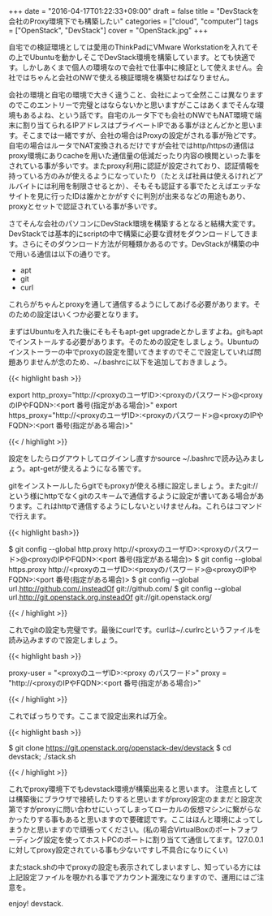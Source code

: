 +++
date = "2016-04-17T01:22:33+09:00"
draft = false
title = "DevStackを会社のProxy環境下でも構築したい"
categories = ["cloud", "computer"]
tags = ["OpenStack", "DevStack"]
cover = "OpenStack.jpg"
+++

自宅での検証環境としては愛用のThinkPadにVMware Workstationを入れてその上でUbuntuを動かしそこでDevStack環境を構築しています。とても快適です。しかしあくまで個人の環境なので会社で仕事中に検証として使えません。会社ではちゃんと会社のNWで使える検証環境を構築せねばなりません。

会社の環境と自宅の環境で大きく違うこと、会社によって全然ここは異なりますのでこのエントリーで完璧とはならないかと思いますがここはあくまでそんな環境もあるよね、という話です。自宅のルータ下でも会社のNWでもNAT環境で端末に割り当てられるIPアドレスはプライベートIPである事がほとんどかと思います。そこまでは一緒ですが、会社の場合はProxyの設定がされる事が殆どです。自宅の場合はルータでNAT変換されるだけですが会社ではhttp/httpsの通信はproxy環境にありcacheを用いた通信量の低減だったり内容の検閲といった事をされている事が多いです。またproxy利用に認証が設定されており、認証情報を持っている方のみが使えるようになっていたり（たとえば社員は使えるけれどアルバイトには利用を制限させるとか）、そもそも認証する事でたとえばエッチなサイトを見に行ったIDは誰かとかがすぐに判別が出来るなどの用途もあり、proxyとセットで認証されている事が多いです。


さてそんな会社のパソコンにDevStack環境を構築するとなると結構大変です。DevStackでは基本的にscriptの中で構築に必要な資材をダウンロードしてきます。さらにそのダウンロード方法が何種類かあるのです。DevStackが構築の中で用いる通信は以下の通りです。

 - apt
 - git
 - curl

これらがちゃんとproxyを通して通信するようにしてあげる必要があります。そのための設定はいくつか必要となります。

まずはUbuntuを入れた後にそもそもapt-get upgradeとかしますよね。gitもaptでインストールする必要があります。そのための設定をしましょう。Ubuntuのインストーラーの中でproxyの設定を聞いてきますのでそこで設定していれば問題ありませんが念のため、~/.bashrcに以下を追加しておきましょう。

 
{{< highlight bash >}}

export http_proxy="http://<proxyのユーザID>:<proxyのパスワード>@<proxyのIPやFQDN>:<port 番号(指定がある場合)>"
export https_proxy="http://<proxyのユーザID>:<proxyのパスワード>@<proxyのIPやFQDN>:<port 番号(指定がある場合)>"

{{< / highlight >}}

設定をしたらログアウトしてログインし直すかsource ~/.bashrcで読み込みましょう。apt-getが使えるようになる筈です。

gitをインストールしたらgitでもproxyが使える様に設定しましょう。またgit://という様にhttpでなくgitのスキームで通信するように設定が書いてある場合があります。これはhttpで通信するようにしないといけませんね。これらはコマンドで行えます。

 
{{< highlight bash>}}

$ git config --global http.proxy http://<proxyのユーザID>:<proxyのパスワード>@<proxyのIPやFQDN>:<port 番号(指定がある場合)>
$ git config --global https.proxy http://<proxyのユーザID>:<proxyのパスワード>@<proxyのIPやFQDN>:<port 番号(指定がある場合)>
$ git config --global url.http://github.com/.insteadOf git://github.com/
$ git config --global url.http://git.openstack.org.insteadOf git://git.openstack.org/

{{< / highlight >}}

これでgitの設定も完璧です。最後にcurlです。curlは~/.curlrcというファイルを読み込みますので設定しましょう。

 
{{< highlight bash >}}

proxy-user = "<proxyのユーザID>:<proxy のパスワード>"
proxy = "http://<proxyのIPやFQDN>:<port 番号(指定がある場合)>"

{{< / highlight >}}

これでばっちりです。ここまで設定出来れば万全。

{{< highlight bash >}}

$ git clone https://git.openstack.org/openstack-dev/devstack
$ cd devstack; ./stack.sh

{{< / highlight >}}

これでproxy環境下でもdevstack環境が構築出来ると思います。
注意点としては構築後にブラウザで接続したりすると思いますがproxy設定のままだと設定次第ですがproxyに問い合わせにいってしまってローカルの仮想マシンに繋がらなかったりする事もあると思いますので要確認です。ここはほんと環境によってしまうかと思いますので頑張ってください。(私の場合VirtualBoxのポートフォワーディング設定を使ってホストPCのポートに割り当てて通信してます。127.0.0.1に対してproxy設定されている事も少ないですし不具合になりにくい)

またstack.shの中でproxyの設定も表示されてしまいますし、知っている方には上記設定ファイルを覗かれる事でアカウント漏洩になりますので、運用にはご注意を。

enjoy! devstack.

